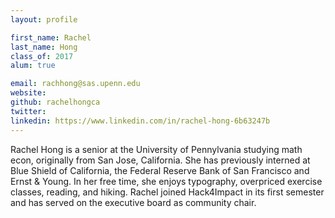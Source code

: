 ```yaml
---
layout: profile

first_name: Rachel
last_name: Hong
class_of: 2017
alum: true

email: rachhong@sas.upenn.edu
website:
github: rachelhongca
twitter:
linkedin: https://www.linkedin.com/in/rachel-hong-6b63247b
---
```


Rachel Hong is a senior at the University of Pennylvania studying math econ, originally from San Jose, California. She has previously interned at Blue Shield of California, the Federal Reserve Bank of San Francisco and Ernst & Young. In her free time, she enjoys typography, overpriced exercise classes, reading, and hiking. Rachel joined Hack4Impact in its first semester and has served on the executive board as community chair.
